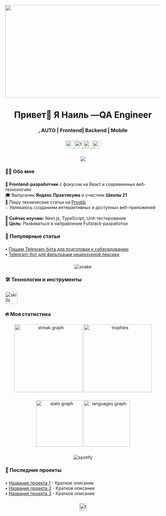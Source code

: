 <br clear="both">

<div align="center">
  <img height="300" width="600" src="https://user-images.githubusercontent.com/74038190/225813708-98b745f2-7d22-48cf-9150-083f1b00d6c9.gif"  />
</div>

###

<h1 align="center">Привет👋 Я Наиль —QA Engineer </h1>

<h3 align="center">, AUTO | Frontend| Backend | Mobile</h3>

###

<div align="center">
  <a href="https://www.youtube.com/@tehno.maniak" target="_blank">
    <img src="https://img.shields.io/static/v1?message=Youtube&logo=youtube&label=&color=FF0000&logoColor=white&labelColor=&style=for-the-badge" height="25" alt="youtube logo"  />
  </a>
  <a href="https://t.me/tehnomaniak07" target="_blank">
    <img src="https://img.shields.io/static/v1?message=Telegram&logo=telegram&label=&color=2CA5E0&logoColor=white&labelColor=&style=for-the-badge" height="25" alt="telegram logo"  />
  </a>
  <a href="https://hh.ru/resume/ВАШ_ID" target="_blank">
    <img src="https://img.shields.io/badge/Резюме-HH.ru-red?style=for-the-badge&logo=hh.ru&logoColor=white" height="25" alt="hh logo"  />
  </a>
  <a href="https://ko-fi.com/ВАШ_НИК" target="_blank">
    <img src="https://img.shields.io/badge/Поддержать-Ko--fi-FF5E5B?style=for-the-badge&logo=ko-fi&logoColor=white" height="25" alt="ko-fi logo"  />
  </a>
</div>

###

<div align="center">
  <img src="https://visitor-badge.laobi.icu/badge?page_id=filimonovalexey.filimonovalexey&color=00c4ff"  />
</div>

###

<h3 align="left">👨‍💻 Обо мне</h3>

###

<p align="left">🚀 <strong>Frontend-разработчик</strong> с фокусом на React и современных веб-технологиях<br>🎓 Выпускник <strong>Яндекс.Практикума</strong> и участник <strong>Школы 21</strong><br>📝 Пишу технические статьи на <a href="https://proglib.io/u/tehnomaniak">Proglib</a><br>💡 Увлекаюсь созданием интерактивных и доступных веб-приложений<br><br>🔧 <strong>Сейчас изучаю:</strong> Next.js, TypeScript, Unit-тестирование<br>🎯 <strong>Цель:</strong> Развиваться в направлении Fullstack-разработки</p>

###

<h3 align="left">📕 Популярные статьи</h3>

###

<div align="left">
  • <a href="https://proglib.io/p/pishem-telegram-bota-dlya-podgotovki-k-sobesedovaniyu-na-frontend-razrabotchika-2024-05-29">Пишем Telegram-бота для подготовки к собеседованию</a><br>
  • <a href="https://proglib.io/p/pishem-telegram-bota-dlya-filtracii-necenzurnoy-leksiki-v-chate-2024-07-15">Telegram-бот для фильтрации нецензурной лексики</a>
</div>

###

<p align="center">
  <img src="https://github.com/filimonovalexey/filimonovalexey/blob/output/github-contribution-grid-snake.svg" alt="snake" />
</p>

###

<h3 align="left">🛠 Технологии и инструменты</h3>

###

<div align="left">
  <img src="https://skillicons.dev/icons?i=js,ts,html,css,react,nextjs,redux,webpack,vite,jest,git,github,figma,nodejs,express,mongodb,postgres,py,bash" height="40" alt="skills icons" />
</div>

###

<h3 align="left">🔥 Моя статистика</h3>

###

<div align="center">
  <img src="https://streak-stats.demolab.com?user=filimonovalexey&theme=dark&hide_border=true&border_radius=6&mode=weekly&background=45%2C1F1F1F%2C000000" height="220" alt="streak graph"  />
  <img src="https://github-profile-trophy.vercel.app/?username=filimonovalexey&theme=onedark&no-frame=true&no-bg=true&margin-w=10&column=4" height="220" alt="trophies" />
</div>

###

<div align="center">
  <img src="https://github-readme-stats.vercel.app/api?username=filimonovalexey&show_icons=true&hide_border=true&theme=dracula&count_private=true&include_all_commits=true&hide_title=true" height="150" alt="stats graph"  />
  <img src="https://github-readme-stats.vercel.app/api/top-langs/?username=filimonovalexey&layout=compact&langs_count=6&theme=dracula&hide_border=true" height="150" alt="languages graph"  />
</div>

###

<div align="center">
  <img src="https://spotify-github-profile.vercel.app/api/view?uid=ВАШ_SPOTIFY_ID&cover_image=true&theme=novatorem&bar_color=53b14f&bar_color_cover=false" alt="spotify" />
</div>

###

<h3 align="left">📌 Последние проекты</h3>

###

<div align="left">
  • <a href="https://github.com/filimonovalexey/ПРОЕКТ_1">Название проекта 1</a> - Краткое описание<br>
  • <a href="https://github.com/filimonovalexey/ПРОЕКТ_2">Название проекта 2</a> - Краткое описание<br>
  • <a href="https://github.com/filimonovalexey/ПРОЕКТ_3">Название проекта 3</a> - Краткое описание
</div>

###

<div align="center">
  <img src="https://img.shields.io/badge/Спасибо_за_визит!-FF6B6B?style=for-the-badge&logoColor=white" height="25" alt="thanks badge"  />
</div>
